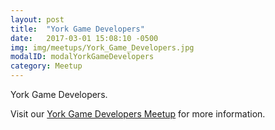 ```yaml
---
layout: post
title:  "York Game Developers"
date:   2017-03-01 15:08:10 -0500
img: img/meetups/York_Game_Developers.jpg
modalID: modalYorkGameDevelopers
category: Meetup
---
```

York Game Developers.

Visit our [York Game Developers Meetup][york-game-developers-meetup-link] for more information.

[york-game-developers-meetup-link]: https://www.meetup.com/York-Game-Developers/